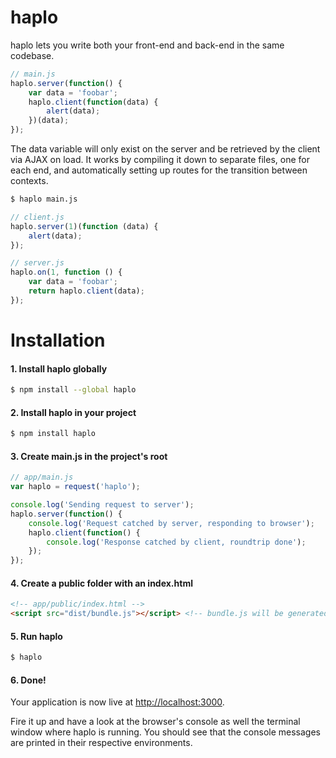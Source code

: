 haplo
====
haplo lets you write both your front-end and back-end in the same codebase.

```javascript
// main.js
haplo.server(function() {
    var data = 'foobar';
    haplo.client(function(data) {
        alert(data);
    })(data);
});
```

The data variable will only exist on the server and be retrieved by the client via AJAX on load. It works by compiling it down to separate files, one for each end, and automatically setting up routes for the transition between contexts.

```sh
$ haplo main.js
```

```javascript
// client.js
haplo.server(1)(function (data) {
    alert(data);
});
```

```javascript
// server.js
haplo.on(1, function () {
    var data = 'foobar';
    return haplo.client(data);
});
```

# Installation
#### 1. Install haplo globally

```sh
$ npm install --global haplo
```

#### 2. Install haplo in your project

```sh
$ npm install haplo
```

#### 3. Create main.js in the project's root

```javascript
// app/main.js
var haplo = request('haplo');

console.log('Sending request to server');
haplo.server(function() {
    console.log('Request catched by server, responding to browser');
    haplo.client(function() {
        console.log('Response catched by client, roundtrip done');
    });
});
```

#### 4. Create a public folder with an index.html

```html
<!-- app/public/index.html -->
<script src="dist/bundle.js"></script> <!-- bundle.js will be generated by the haplo command -->
```

#### 5. Run haplo

```sh
$ haplo
```

#### 6. Done!

Your application is now live at [http://localhost:3000](http://localhost:3000).

Fire it up and have a look at the browser's console as well the terminal window where haplo is running. You should see that the console messages are printed in their respective environments.
